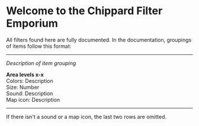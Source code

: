 # Welcome to the Chippard Filter Emporium

All filters found here are fully documented. In the documentation, groupings of items follow this format:

---

*Description of item grouping*

**Area levels x-x**  
Colors: Description   
Size: Number  
Sound: Description  
Map icon: Description      

---

If there isn't a sound or a map icon, the last two rows are omitted.
